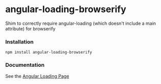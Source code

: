 # angular-loading-browserify
Shim to correctly require angular-loading (which doesn't include a main attribute) for browserify

### Installation

`npm install angular-loading-browserify`

### Documentation

See the [Angular Loading Page](https://github.com/darthwade/angular-loading)
